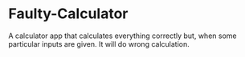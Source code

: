 # Faulty-Calculator
A calculator app that calculates everything correctly but, when some particular inputs are given. It will do wrong calculation.
